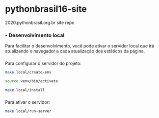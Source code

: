 # pythonbrasil16-site
2020.pythonbrasil.org.br site repo 


### - Desenvolvimento local
Para facilitar o desenvolvimento, você pode ativar o servidor local que irá atualizando o navegador a cada atualização dos estáticos da página.
###
Para configurar o servidor do projeto:

```sh
make local/create-env
```

```sh
source venv/bin/activate
```

```sh
make local/install
```

###

Para ativar o servidor:
```sh
make local/run-server
```